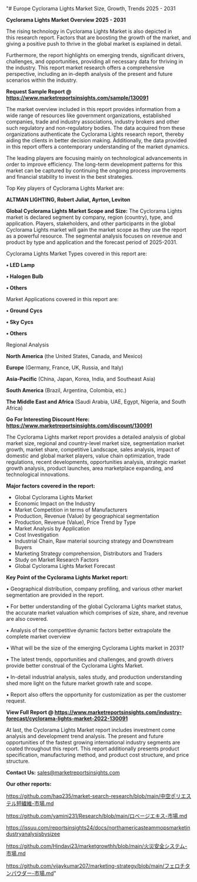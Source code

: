 "# Europe Cyclorama Lights Market Size, Growth, Trends 2025 - 2031

<Strong> Cyclorama Lights Market Overview 2025 - 2031</strong>

The rising technology in Cyclorama Lights Market is also depicted in this research report. Factors that are boosting the growth of the market, and giving a positive push to thrive in the global market is explained in detail.

Furthermore, the report highlights on emerging trends, significant drivers, challenges, and opportunities, providing all necessary data for thriving in the industry. This report market research offers a comprehensive perspective, including an in-depth analysis of the present and future scenarios within the industry.

<strong>Request Sample Report @ <a href=https://www.marketreportsinsights.com/sample/130091>https://www.marketreportsinsights.com/sample/130091</a></strong>

The market overview included in this report provides information from a wide range of resources like government organizations, established companies, trade and industry associations, industry brokers and other such regulatory and non-regulatory bodies. The data acquired from these organizations authenticate the Cyclorama Lights research report, thereby aiding the clients in better decision making. Additionally, the data provided in this report offers a contemporary understanding of the market dynamics.

The leading players are focusing mainly on technological advancements in order to improve efficiency. The long-term development patterns for this market can be captured by continuing the ongoing process improvements and financial stability to invest in the best strategies.

Top Key players of Cyclorama Lights Market are:

<strong>ALTMAN LIGHTING, Robert Juliat, Ayrton, Leviton</strong>

<strong><b>Global Cyclorama Lights Market Scope and Size:</b></strong>
The Cyclorama Lights market is declared segment by company, region (country), type, and application. Players, stakeholders, and other participants in the global Cyclorama Lights market will gain the market scope as they use the report as a powerful resource. The segmental analysis focuses on revenue and product by type and application and the forecast period of 2025-2031.

Cyclorama Lights Market Types covered in this report are:

<strong>• LED Lamp

• Halogen Bulb

• Others</strong>

Market Applications covered in this report are:

<strong>• Ground Cycs

• Sky Cycs

• Others</strong> 

Regional Analysis

<strong>North America</strong> (the United States, Canada, and Mexico)

<strong>Europe</strong> (Germany, France, UK, Russia, and Italy)

<strong>Asia-Pacific</strong> (China, Japan, Korea, India, and Southeast Asia)

<strong>South America</strong> (Brazil, Argentina, Colombia, etc.)

<strong>The Middle East and Africa</strong> (Saudi Arabia, UAE, Egypt, Nigeria, and South Africa)

<strong>Go For Interesting Discount Here: <a href=https://www.marketreportsinsights.com/discount/130091>https://www.marketreportsinsights.com/discount/130091</a></strong>

The Cyclorama Lights market report provides a detailed analysis of global market size, regional and country-level market size, segmentation market growth, market share, competitive Landscape, sales analysis, impact of domestic and global market players, value chain optimization, trade regulations, recent developments, opportunities analysis, strategic market growth analysis, product launches, area marketplace expanding, and technological innovations.

<strong><b>Major factors covered in the report:</b></strong>
<ul>
  <li>Global Cyclorama Lights Market </li>
  <li>Economic Impact on the Industry</li>
  <li>Market Competition in terms of Manufacturers</li>
  <li>Production, Revenue (Value) by geographical segmentation</li>
  <li>Production, Revenue (Value), Price Trend by Type</li>
  <li>Market Analysis by Application</li>
  <li>Cost Investigation</li>
  <li>Industrial Chain, Raw material sourcing strategy and Downstream Buyers</li>
  <li>Marketing Strategy comprehension, Distributors and Traders</li>
  <li>Study on Market Research Factors</li>
  <li>Global Cyclorama Lights Market Forecast</li>
</ul>

<strong><b>Key Point of the Cyclorama Lights Market report:</b></strong>

• Geographical distribution, company profiling, and various other market segmentation are provided in the report.

• For better understanding of the global Cyclorama Lights market status, the accurate market valuation which comprises of size, share, and revenue are also covered.

• Analysis of the competitive dynamic factors better extrapolate the complete market overview

• What will be the size of the emerging Cyclorama Lights market in 2031?

• The latest trends, opportunities and challenges, and growth drivers provide better construal of the Cyclorama Lights Market.

• In-detail industrial analysis, sales study, and production understanding shed more light on the future market growth rate and scope.

• Report also offers the opportunity for customization as per the customer request.

<strong><b>View Full Report @ <a href=https://www.marketreportsinsights.com/industry-forecast/cyclorama-lights-market-2022-130091>https://www.marketreportsinsights.com/industry-forecast/cyclorama-lights-market-2022-130091</a></b></strong>


At last, the Cyclorama Lights Market report includes investment come analysis and development trend analysis. The present and future opportunities of the fastest growing international industry segments are coated throughout this report. This report additionally presents product specification, manufacturing method, and product cost structure, and price structure.

<strong>Contact Us:</strong>
sales@marketreportsinsights.com

<strong>Our other reports:</strong>

<a href=https://github.com/haq235/market-search-research/blob/main/中空ポリエステル短繊維-市場.md>https://github.com/haq235/market-search-research/blob/main/中空ポリエステル短繊維-市場.md</a>

<a href=https://github.com/yamini231/Research/blob/main/ロベージエキス-市場.md>https://github.com/yamini231/Research/blob/main/ロベージエキス-市場.md</a>

<a href=https://issuu.com/reportsinsights24/docs/northamericasteammopsmarketindustryanalysisbysizee>https://issuu.com/reportsinsights24/docs/northamericasteammopsmarketindustryanalysisbysizee</a>

<a href=https://github.com/Hindavi23/marketgrowthh/blob/main/火災安全システム-市場.md>https://github.com/Hindavi23/marketgrowthh/blob/main/火災安全システム-市場.md</a>

<a href=https://github.com/vijaykumar207/marketing-strategy/blob/main/フェロチタンパウダー-市場.md>https://github.com/vijaykumar207/marketing-strategy/blob/main/フェロチタンパウダー-市場.md</a>"
